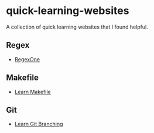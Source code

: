 # quick-learning-websites
A collection of quick learning websites that I found helpful.

## Regex
* [RegexOne](https://regexone.com/) 

## Makefile
* [Learn Makefile](https://makefiletutorial.com/)

## Git
* [Learn Git Branching](https://learngitbranching.js.org/)